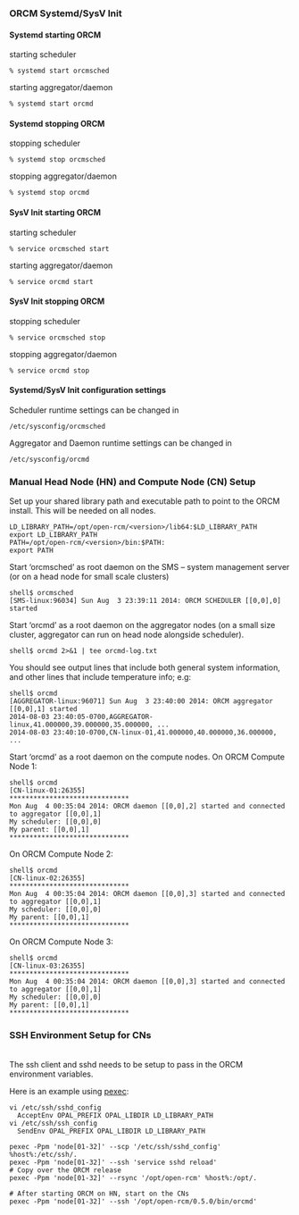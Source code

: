 ### ORCM Systemd/SysV Init
#### Systemd starting ORCM
starting scheduler
```
% systemd start orcmsched
```
starting aggregator/daemon
```
% systemd start orcmd
```
#### Systemd stopping ORCM
stopping scheduler
```
% systemd stop orcmsched
```
stopping aggregator/daemon
```
% systemd stop orcmd
```
#### SysV Init starting ORCM
starting scheduler
```
% service orcmsched start
```
starting aggregator/daemon
```
% service orcmd start
```
#### SysV Init stopping ORCM
stopping scheduler
```
% service orcmsched stop
```
stopping aggregator/daemon
```
% service orcmd stop
```
#### Systemd/SysV Init configuration settings
Scheduler runtime settings can be changed in
```
/etc/sysconfig/orcmsched
```
Aggregator and Daemon runtime settings can be changed in
```
/etc/sysconfig/orcmd
```

### Manual Head Node (HN) and Compute Node (CN) Setup


Set up your shared library path and executable path to point to the ORCM install.  This will be needed on all nodes.
```
LD_LIBRARY_PATH=/opt/open-rcm/<version>/lib64:$LD_LIBRARY_PATH
export LD_LIBRARY_PATH
PATH=/opt/open-rcm/<version>/bin:$PATH:
export PATH
```

Start ‘orcmsched’ as root daemon on the SMS – 
system management server (or on a head node for small scale clusters)

```
shell$ orcmsched
[SMS-linux:96034] Sun Aug  3 23:39:11 2014: ORCM SCHEDULER [[0,0],0] started
```

Start ‘orcmd’ as a root daemon on the aggregator nodes 
(on a small size cluster, aggregator can run on head node alongside scheduler).
```
shell$ orcmd 2>&1 | tee orcmd-log.txt
```

You should see output lines that include both general system information, and other lines that include temperature info; e.g:
```
shell$ orcmd
[AGGREGATOR-linux:96071] Sun Aug  3 23:40:00 2014: ORCM aggregator [[0,0],1] started
2014-08-03 23:40:05-0700,AGGREGATOR-linux,41.000000,39.000000,35.000000, ...
2014-08-03 23:40:10-0700,CN-linux-01,41.000000,40.000000,36.000000, ...
```

Start ‘orcmd’ as a root daemon on the compute nodes.
On ORCM Compute Node 1:
```
shell$ orcmd
[CN-linux-01:26355] 
******************************
Mon Aug  4 00:35:04 2014: ORCM daemon [[0,0],2] started and connected to aggregator [[0,0],1]
My scheduler: [[0,0],0]
My parent: [[0,0],1]
******************************
```

On ORCM Compute Node 2:
```
shell$ orcmd
[CN-linux-02:26355] 
******************************
Mon Aug  4 00:35:04 2014: ORCM daemon [[0,0],3] started and connected to aggregator [[0,0],1]
My scheduler: [[0,0],0]
My parent: [[0,0],1]
******************************
```

On ORCM Compute Node 3:
```
shell$ orcmd
[CN-linux-03:26355] 
******************************
Mon Aug  4 00:35:04 2014: ORCM daemon [[0,0],3] started and connected to aggregator [[0,0],1]
My scheduler: [[0,0],0]
My parent: [[0,0],1]
******************************
```
### SSH Environment Setup for CNs
<br>The ssh client and sshd needs to be setup to pass in the ORCM environment variables.

Here is an example using [pexec](https://github.com/hpc/pexec/archive/1.5-3.tar.gz):
```
vi /etc/ssh/sshd_config 
  AcceptEnv OPAL_PREFIX OPAL_LIBDIR LD_LIBRARY_PATH 
vi /etc/ssh/ssh_config 
  SendEnv OPAL_PREFIX OPAL_LIBDIR LD_LIBRARY_PATH 

pexec -Ppm 'node[01-32]' --scp '/etc/ssh/sshd_config' %host%:/etc/ssh/.
pexec -Ppm 'node[01-32]' --ssh 'service sshd reload'
# Copy over the ORCM release
pexec -Ppm 'node[01-32]' --rsync '/opt/open-rcm' %host%:/opt/.

# After starting ORCM on HN, start on the CNs
pexec -Ppm 'node[01-32]' --ssh '/opt/open-rcm/0.5.0/bin/orcmd'
```